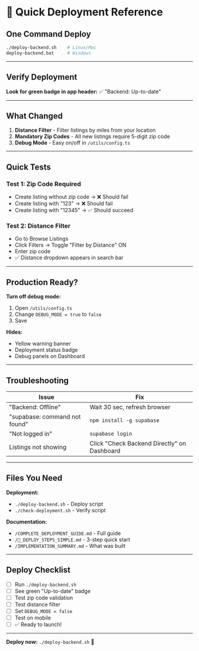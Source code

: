 # 🚀 Quick Deployment Reference

## One Command Deploy

```bash
./deploy-backend.sh    # Linux/Mac
deploy-backend.bat     # Windows
```

---

## Verify Deployment

**Look for green badge in app header:**
✅ "Backend: Up-to-date"

---

## What Changed

1. **Distance Filter** - Filter listings by miles from your location
2. **Mandatory Zip Codes** - All new listings require 5-digit zip code
3. **Debug Mode** - Easy on/off in `/utils/config.ts`

---

## Quick Tests

### Test 1: Zip Code Required
- Create listing without zip code → ❌ Should fail
- Create listing with "123" → ❌ Should fail
- Create listing with "12345" → ✅ Should succeed

### Test 2: Distance Filter
- Go to Browse Listings
- Click Filters → Toggle "Filter by Distance" ON
- Enter zip code
- ✅ Distance dropdown appears in search bar

---

## Production Ready?

**Turn off debug mode:**

1. Open `/utils/config.ts`
2. Change `DEBUG_MODE = true` to `false`
3. Save

**Hides:**
- Yellow warning banner
- Deployment status badge
- Debug panels on Dashboard

---

## Troubleshooting

| Issue | Fix |
|-------|-----|
| "Backend: Offline" | Wait 30 sec, refresh browser |
| "supabase: command not found" | `npm install -g supabase` |
| "Not logged in" | `supabase login` |
| Listings not showing | Click "Check Backend Directly" on Dashboard |

---

## Files You Need

**Deployment:**
- `./deploy-backend.sh` - Deploy script
- `./check-deployment.sh` - Verify script

**Documentation:**
- `/COMPLETE_DEPLOYMENT_GUIDE.md` - Full guide
- `/🎯_DEPLOY_STEPS_SIMPLE.md` - 3-step quick start
- `/IMPLEMENTATION_SUMMARY.md` - What was built

---

## Deploy Checklist

- [ ] Run `./deploy-backend.sh`
- [ ] See green "Up-to-date" badge
- [ ] Test zip code validation
- [ ] Test distance filter
- [ ] Set `DEBUG_MODE = false`
- [ ] Test on mobile
- [ ] ✅ Ready to launch!

---

**Deploy now:** `./deploy-backend.sh` 🚀
